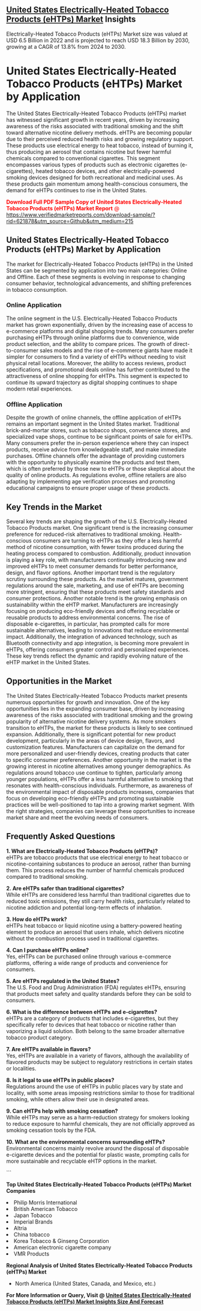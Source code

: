 <h2><a href="https://www.verifiedmarketreports.com/download-sample/?rid=621878&amp;utm_source=Github&amp;utm_medium=215" target="_blank">United States Electrically-Heated Tobacco Products (eHTPs) Market</a> Insights</h2><p>Electrically-Heated Tobacco Products (eHTPs) Market size was valued at USD 6.5 Billion in 2022 and is projected to reach USD 18.3 Billion by 2030, growing at a CAGR of 13.8% from 2024 to 2030.</p><p> <h1>United States Electrically-Heated Tobacco Products (eHTPs) Market by Application</h1> <p>The United States Electrically-Heated Tobacco Products (eHTPs) market has witnessed significant growth in recent years, driven by increasing awareness of the risks associated with traditional smoking and the shift toward alternative nicotine delivery methods. eHTPs are becoming popular due to their perceived reduced health risks and growing regulatory support. These products use electrical energy to heat tobacco, instead of burning it, thus producing an aerosol that contains nicotine but fewer harmful chemicals compared to conventional cigarettes. This segment encompasses various types of products such as electronic cigarettes (e-cigarettes), heated tobacco devices, and other electrically-powered smoking devices designed for both recreational and medicinal uses. As these products gain momentum among health-conscious consumers, the demand for eHTPs continues to rise in the United States. <p><span class=""><span style="color: #ff0000;"><strong>Download Full PDF Sample Copy of United States Electrically-Heated Tobacco Products (eHTPs) Market Report</strong> @ </span><a href="https://www.verifiedmarketreports.com/download-sample/?rid=621878&amp;utm_source=Github&amp;utm_medium=215" target="_blank">https://www.verifiedmarketreports.com/download-sample/?rid=621878&amp;utm_source=Github&amp;utm_medium=215</a></span></p></p> <h2>United States Electrically-Heated Tobacco Products (eHTPs) Market by Application</h2> <p>The market for Electrically-Heated Tobacco Products (eHTPs) in the United States can be segmented by application into two main categories: Online and Offline. Each of these segments is evolving in response to changing consumer behavior, technological advancements, and shifting preferences in tobacco consumption.</p> <h3>Online Application</h3> <p>The online segment in the U.S. Electrically-Heated Tobacco Products market has grown exponentially, driven by the increasing ease of access to e-commerce platforms and digital shopping trends. Many consumers prefer purchasing eHTPs through online platforms due to convenience, wide product selection, and the ability to compare prices. The growth of direct-to-consumer sales models and the rise of e-commerce giants have made it simpler for consumers to find a variety of eHTPs without needing to visit physical retail locations. Moreover, the ability to access reviews, product specifications, and promotional deals online has further contributed to the attractiveness of online shopping for eHTPs. This segment is expected to continue its upward trajectory as digital shopping continues to shape modern retail experiences. <h3>Offline Application</h3> <p>Despite the growth of online channels, the offline application of eHTPs remains an important segment in the United States market. Traditional brick-and-mortar stores, such as tobacco shops, convenience stores, and specialized vape shops, continue to be significant points of sale for eHTPs. Many consumers prefer the in-person experience where they can inspect products, receive advice from knowledgeable staff, and make immediate purchases. Offline channels offer the advantage of providing customers with the opportunity to physically examine the products and test them, which is often preferred by those new to eHTPs or those skeptical about the quality of online products. As regulations evolve, offline retailers are also adapting by implementing age verification processes and promoting educational campaigns to ensure proper usage of these products. <h2>Key Trends in the Market</h2> <p>Several key trends are shaping the growth of the U.S. Electrically-Heated Tobacco Products market. One significant trend is the increasing consumer preference for reduced-risk alternatives to traditional smoking. Health-conscious consumers are turning to eHTPs as they offer a less harmful method of nicotine consumption, with fewer toxins produced during the heating process compared to combustion. Additionally, product innovation is playing a key role, with manufacturers continually introducing new and improved eHTPs to meet consumer demands for better performance, design, and flavor options. Another important trend is the regulatory scrutiny surrounding these products. As the market matures, government regulations around the sale, marketing, and use of eHTPs are becoming more stringent, ensuring that these products meet safety standards and consumer protections. Another notable trend is the growing emphasis on sustainability within the eHTP market. Manufacturers are increasingly focusing on producing eco-friendly devices and offering recyclable or reusable products to address environmental concerns. The rise of disposable e-cigarettes, in particular, has prompted calls for more sustainable alternatives, leading to innovations that reduce environmental impact. Additionally, the integration of advanced technology, such as Bluetooth connectivity and app integration, is becoming more prevalent in eHTPs, offering consumers greater control and personalized experiences. These key trends reflect the dynamic and rapidly evolving nature of the eHTP market in the United States. <h2>Opportunities in the Market</h2> <p>The United States Electrically-Heated Tobacco Products market presents numerous opportunities for growth and innovation. One of the key opportunities lies in the expanding consumer base, driven by increasing awareness of the risks associated with traditional smoking and the growing popularity of alternative nicotine delivery systems. As more smokers transition to eHTPs, the market for these products is likely to see continued expansion. Additionally, there is significant potential for new product development, particularly in the areas of device design, flavors, and customization features. Manufacturers can capitalize on the demand for more personalized and user-friendly devices, creating products that cater to specific consumer preferences. Another opportunity in the market is the growing interest in nicotine alternatives among younger demographics. As regulations around tobacco use continue to tighten, particularly among younger populations, eHTPs offer a less harmful alternative to smoking that resonates with health-conscious individuals. Furthermore, as awareness of the environmental impact of disposable products increases, companies that focus on developing eco-friendly eHTPs and promoting sustainable practices will be well-positioned to tap into a growing market segment. With the right strategies, companies can leverage these opportunities to increase market share and meet the evolving needs of consumers. <h2>Frequently Asked Questions</h2> <p><strong>1. What are Electrically-Heated Tobacco Products (eHTPs)?</strong><br>eHTPs are tobacco products that use electrical energy to heat tobacco or nicotine-containing substances to produce an aerosol, rather than burning them. This process reduces the number of harmful chemicals produced compared to traditional smoking.</p> <p><strong>2. Are eHTPs safer than traditional cigarettes?</strong><br>While eHTPs are considered less harmful than traditional cigarettes due to reduced toxic emissions, they still carry health risks, particularly related to nicotine addiction and potential long-term effects of inhalation.</p> <p><strong>3. How do eHTPs work?</strong><br>eHTPs heat tobacco or liquid nicotine using a battery-powered heating element to produce an aerosol that users inhale, which delivers nicotine without the combustion process used in traditional cigarettes.</p> <p><strong>4. Can I purchase eHTPs online?</strong><br>Yes, eHTPs can be purchased online through various e-commerce platforms, offering a wide range of products and convenience for consumers.</p> <p><strong>5. Are eHTPs regulated in the United States?</strong><br>The U.S. Food and Drug Administration (FDA) regulates eHTPs, ensuring that products meet safety and quality standards before they can be sold to consumers.</p> <p><strong>6. What is the difference between eHTPs and e-cigarettes?</strong><br>eHTPs are a category of products that includes e-cigarettes, but they specifically refer to devices that heat tobacco or nicotine rather than vaporizing a liquid solution. Both belong to the same broader alternative tobacco product category.</p> <p><strong>7. Are eHTPs available in flavors?</strong><br>Yes, eHTPs are available in a variety of flavors, although the availability of flavored products may be subject to regulatory restrictions in certain states or localities.</p> <p><strong>8. Is it legal to use eHTPs in public places?</strong><br>Regulations around the use of eHTPs in public places vary by state and locality, with some areas imposing restrictions similar to those for traditional smoking, while others allow their use in designated areas.</p> <p><strong>9. Can eHTPs help with smoking cessation?</strong><br>While eHTPs may serve as a harm-reduction strategy for smokers looking to reduce exposure to harmful chemicals, they are not officially approved as smoking cessation tools by the FDA.</p> <p><strong>10. What are the environmental concerns surrounding eHTPs?</strong><br>Environmental concerns mainly revolve around the disposal of disposable e-cigarette devices and the potential for plastic waste, prompting calls for more sustainable and recyclable eHTP options in the market.</p> ```</p><p><strong>Top United States Electrically-Heated Tobacco Products (eHTPs) Market Companies</strong></p><div data-test-id=""><p><li>Philip Morris International</li><li> British American Tobacco</li><li> Japan Tobacco</li><li> Imperial Brands</li><li> Altria</li><li> China tobacco</li><li> Korea Tobacco & Ginseng Corporation</li><li> American electronic cigarette company</li><li> VMR Products</li></p><div><strong>Regional Analysis of&nbsp;United States Electrically-Heated Tobacco Products (eHTPs) Market</strong></div><ul><li dir="ltr"><p dir="ltr">North America&nbsp;(United States, Canada, and Mexico, etc.)</p></li></ul><p><strong>For More Information or Query, Visit @&nbsp;</strong><strong><a href="https://www.verifiedmarketreports.com/product/electrically-heated-tobacco-products-ehtps-market/?utm_source=Github&amp;utm_medium=215" target="_blank">United States Electrically-Heated Tobacco Products (eHTPs) Market Insights Size And Forecast</a></strong></p></div>
